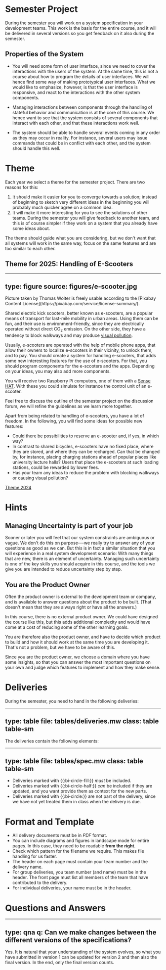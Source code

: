 # Semester Project

During the semester you will work on a system specification in your development teams. 
This work is the basis for the entire course, and it will be delivered in several versions so you get feedback on it also during the semester.

## Properties of the System

* You will need some form of user interface, since we need to cover the interactions with the users of the system. At the same time, this is not a course about how to program the details of user interfaces. We will hence find some way of making prototypical user interfaces. What we would like to emphasize, however, is that the user interface is responsive, and react to the interactions with the other system components.

* Managing interactions between components through the handling of stateful behavior and communication is at the core of this course. We hence want to see that the system consists of several components that interact with each other, and that these interactions work well.

* The system should be able to handle several events coming in any order as they may occur in reality. For instance, several users may issue commands that could be in conflict with each other, and the system should handle this well.


# Theme

Each year we select a theme for the semester project. There are two reasons for this: 

1. It should make it easier for you to converge towards a solution; instead of beginning to sketch very different ideas in the beginning you will probably much quicker agree on a common idea.
2. It will make it more interesting for you to see the solutions of other teams. During the semester you will give feedback to another team, and this is of course simpler if they work on a system that you already have some ideas about.

The theme should guide what you are considering, but we don't want that all systems will work in the same way, focus on the same features and are too similar to each other. 


## Theme for 2025: Handling of E-Scooters

---
type: figure
source: figures/e-scooter.jpg
---

<figcaption>Picture taken by Thomas Wolter is freely usable according to the [Pixabay Content License](https://pixabay.com/service/license-summary/).</figcaption>


Shared electric kick scooters, better known as e-scooters, are a popular means of transport for last-mile mobility in urban areas. Using them can be fun, and their use is environment-friendly, since they are electrically operated without direct CO<sub>2</sub> emission. On the other side, they have a tendency to block walkways and may produce [visual pollution](https://en.wikipedia.org/wiki/Visual_pollution). 

Usually, e-scooters are operated with the help of mobile phone apps, that allow their owners to localize e-scooters in their vicinity, to unlock them, and to pay. You should create a system for handling e-scooters, that adds some new interesting features for the use of e-scooters. For that, you should program components for the e-scooters and the apps. Depending on your ideas, you may also add more components. 

You will receive two Raspberry Pi computers, one of them with a [Sense HAT](https://www.raspberrypi.com/documentation/accessories/sense-hat.html). With these you could simulate for instance the control unit of an e-scooter.

Feel free to discuss the outline of the semester project on the discussion forum, we will refine the guidelines as we learn more together.


Apart from being related to handling of e-scooters, you have a lot of freedom. In the following, you will find some ideas for possible new features:

* Could there be possibilities to reserve an e-scooter and, if yes, in which way?
* In contrast to shared bicycles, e-scooters have no fixed place, where they are stored, and where they can be recharged. Can that be changed by, for instance, placing charging stations ahead of popular places like university lecture halls? Users that place the e-scooters at such loading stations, could be rewarded by lower fees.
* Has your team any ideas to reduce the problem with blocking walkways or causing visual pollution?




[Theme 2024](theme-2024.html)


# Hints

## Managing Uncertainty is part of your job

Sooner or later you will feel that our system constraints are ambiguous or vague. We don't do this on purpose---we really try to answer any of your questions as good as we can. But this is in fact a similar situation that you will experience in a real system development scenario: With many things that are new, there is an element of uncertainty. Managing such uncertainty is one of the key skills you should acquire in this course, and the tools we give you are intended to reduce uncertainty step by step.


## You are the Product Owner

Often the product owner is external to the development team or company, and is available to answer questions about the product to be built. (That doesn't mean that they are always right or have all the answers.)

In this course, there is no external product owner. We could have designed the course like this, but this adds additional complexity and would have come at a cost of reducing some of the other learning goals. 

You are therefore also the product owner, and have to decide which product to build and how it should work at the same time you are developing it. That's not a problem, but we have to be aware of this.

Since you are the product owner, we choose a domain where you have some insights, so that you can answer the most important questions on your own and judge which features to implement and how they make sense.



# Deliveries

During the semester, you need to hand in the following deliveries: 

---
type: table
file: tables/deliveries.mw
class: table table-sm 
---


The deliveries contain the following elements:

---
type: table
file: tables/spec.mw
class: table table-sm
---


- Deliveries marked with {{:bi-circle-fill:}} *must* be included. 
- Deliveries marked with {{:bi-circle-half:}} *can* be included if they are updated, and you want provide them as context for the new parts.
- Deliveries marked with {{:bi-circle:}} are not part of the delivery, since we have not yet treated them in class when the delivery is due.

# Format and Template 


- All delivery documents must be in *PDF* format. 
- You can include diagrams and figures in landscape mode for entire pages. In this case, they need to be readable **from the right**. 
- Check which pattern for the filename we require. This makes file handling for us faster.
- The header on each page must contain your team number and the delivery name.
- For group deliveries, you team number (and name) must be in the header. The front page must list all members of the team that have contributed to the delivery.
- For individual deliveries, your name must be in the header.



# Questions and Answers

---
type: qna
q: Can we make changes between the different versions of the specifications?
---
Yes. It is natural that your understanding of the system evolves, so what you have submitted in version 1 can be updated for version 2 and then also the final version. In the end, only the final version counts.
  
